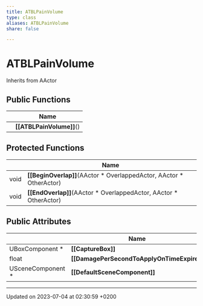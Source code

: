 ```yaml
---
title: ATBLPainVolume
type: class
aliases: ATBLPainVolume
share: false

---
```


# ATBLPainVolume





Inherits from AActor

## Public Functions

|                | Name           |
| -------------- | -------------- |
| | **[[ATBLPainVolume]]**() |

## Protected Functions

|                | Name           |
| -------------- | -------------- |
| void | **[[BeginOverlap]]**(AActor * OverlappedActor, AActor * OtherActor) |
| void | **[[EndOverlap]]**(AActor * OverlappedActor, AActor * OtherActor) |

## Public Attributes

|                | Name           |
| -------------- | -------------- |
| UBoxComponent * | **[[CaptureBox]]**  |
| float | **[[DamagePerSecondToApplyOnTimeExpire]]**  |
| USceneComponent * | **[[DefaultSceneComponent]]**  |

-------------------------------

Updated on 2023-07-04 at 02:30:59 +0200